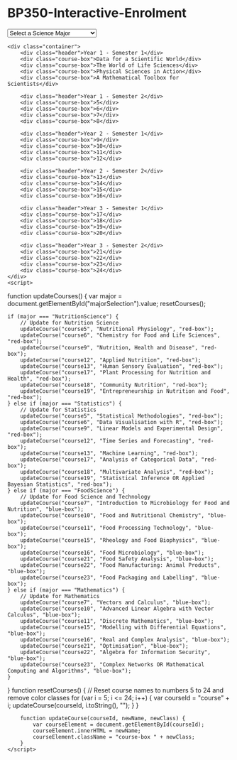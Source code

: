 # BP350-Interactive-Enrolment
<!DOCTYPE html>
<html>
<head>
    <style>
        .container {
            display: flex;
            flex-direction: column;
            align-items: center;
            padding: 20px;
        }
        .course-box {
            background-color: lightgrey;
            padding: 10px;
            margin: 5px;
            width: 300px;
            text-align: center;
            border: 1px solid black;
        }
        .red-box {
            background-color: lightcoral;
        }
        .blue-box {
            background-color: lightblue;
        }
    </style>
</head>
<body>
    <select id="majorSelection" onchange="updateCourses()">
        <option value="">Select a Science Major</option>
        <option value="NutritionScience">Nutrition Science</option>
        <option value="Statistics">Statistics</option>
        <option value="FoodScience">Food Science and Technology</option>
        <option value="Mathematics">Mathematics</option>
    </select>

    <div class="container">
        <div class="header">Year 1 - Semester 1</div>
        <div class="course-box">Data for a Scientific World</div>
        <div class="course-box">The World of Life Sciences</div>
        <div class="course-box">Physical Sciences in Action</div>
        <div class="course-box">A Mathematical Toolbox for Scientists</div>

        <div class="header">Year 1 - Semester 2</div>
        <div class="course-box">5</div>
        <div class="course-box">6</div>
        <div class="course-box">7</div>
        <div class="course-box">8</div>

        <div class="header">Year 2 - Semester 1</div>
        <div class="course-box">9</div>
        <div class="course-box">10</div>
        <div class="course-box">11</div>
        <div class="course-box">12</div>

        <div class="header">Year 2 - Semester 2</div>
        <div class="course-box">13</div>
        <div class="course-box">14</div>
        <div class="course-box">15</div>
        <div class="course-box">16</div>

        <div class="header">Year 3 - Semester 1</div>
        <div class="course-box">17</div>
        <div class="course-box">18</div>
        <div class="course-box">19</div>
        <div class="course-box">20</div>

        <div class="header">Year 3 - Semester 2</div>
        <div class="course-box">21</div>
        <div class="course-box">22</div>
        <div class="course-box">23</div>
        <div class="course-box">24</div>
    </div>
    <script>
function updateCourses() {
    var major = document.getElementById("majorSelection").value;
    resetCourses();

    if (major === "NutritionScience") {
        // Update for Nutrition Science
        updateCourse("course5", "Nutritional Physiology", "red-box");
        updateCourse("course6", "Chemistry for Food and Life Sciences", "red-box");
        updateCourse("course9", "Nutrition, Health and Disease", "red-box");
        updateCourse("course12", "Applied Nutrition", "red-box");
        updateCourse("course13", "Human Sensory Evaluation", "red-box");
        updateCourse("course17", "Plant Processing for Nutrition and Health", "red-box");
        updateCourse("course18", "Community Nutrition", "red-box");
        updateCourse("course19", "Entrepreneurship in Nutrition and Food", "red-box");
    } else if (major === "Statistics") {
        // Update for Statistics
        updateCourse("course5", "Statistical Methodologies", "red-box");
        updateCourse("course6", "Data Visualisation with R", "red-box");
        updateCourse("course9", "Linear Models and Experimental Design", "red-box");
        updateCourse("course12", "Time Series and Forecasting", "red-box");
        updateCourse("course13", "Machine Learning", "red-box");
        updateCourse("course17", "Analysis of Categorical Data", "red-box");
        updateCourse("course18", "Multivariate Analysis", "red-box");
        updateCourse("course19", "Statistical Inference OR Applied Bayesian Statistics", "red-box");
    } else if (major === "FoodScience") {
        // Update for Food Science and Technology
        updateCourse("course7", "Introduction to Microbiology for Food and Nutrition", "blue-box");
        updateCourse("course10", "Food and Nutritional Chemistry", "blue-box");
        updateCourse("course11", "Food Processing Technology", "blue-box");
        updateCourse("course15", "Rheology and Food Biophysics", "blue-box");
        updateCourse("course16", "Food Microbiology", "blue-box");
        updateCourse("course21", "Food Safety Analysis", "blue-box");
        updateCourse("course22", "Food Manufacturing: Animal Products", "blue-box");
        updateCourse("course23", "Food Packaging and Labelling", "blue-box");
    } else if (major === "Mathematics") {
        // Update for Mathematics
        updateCourse("course7", "Vectors and Calculus", "blue-box");
        updateCourse("course10", "Advanced Linear Algebra with Vector Calculus", "blue-box");
        updateCourse("course11", "Discrete Mathematics", "blue-box");
        updateCourse("course15", "Modelling with Differential Equations", "blue-box");
        updateCourse("course16", "Real and Complex Analysis", "blue-box");
        updateCourse("course21", "Optimisation", "blue-box");
        updateCourse("course22", "Algebra for Information Security", "blue-box");
        updateCourse("course23", "Complex Networks OR Mathematical Computing and Algorithms", "blue-box");
    }
}
        function resetCourses() {
            // Reset course names to numbers 5 to 24 and remove color classes
            for (var i = 5; i <= 24; i++) {
                var courseId = "course" + i;
                updateCourse(courseId, i.toString(), "");
            }
        }

        function updateCourse(courseId, newName, newClass) {
            var courseElement = document.getElementById(courseId);
            courseElement.innerHTML = newName;
            courseElement.className = "course-box " + newClass;
        }
    </script>
</body>
</html>

